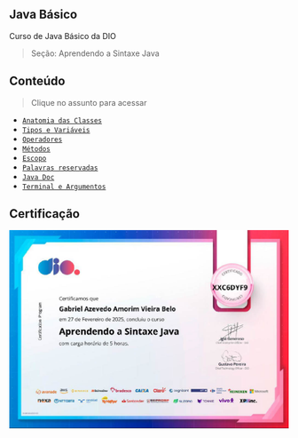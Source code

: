 ## Java Básico

Curso de Java Básico da DIO
> Seção: Aprendendo a Sintaxe Java

## Conteúdo

> Clique no assunto para acessar
- [`Anatomia das Classes`](src/edu/gabriel/anatomiaclasses/README.md)
- [`Tipos e Variáveis`](src/edu/gabriel/tiposevariaveis/README.md)
- [`Operadores`](src/edu/gabriel/operadores/README.MD)
- [`Métodos`](src/edu/gabriel/metodos/README.md)
- [`Escopo`](src/edu/gabriel/escopo/README.md)
- [`Palavras reservadas`](src/edu/gabriel/palavrasreservadas/README.md)
- [`Java Doc`](https://docs.oracle.com/en/java/)
- [`Terminal e Argumentos`](src/edu/gabriel/terminalargumentos/)

## Certificação

![Modelo](lib/img/Java-basico.jpg)